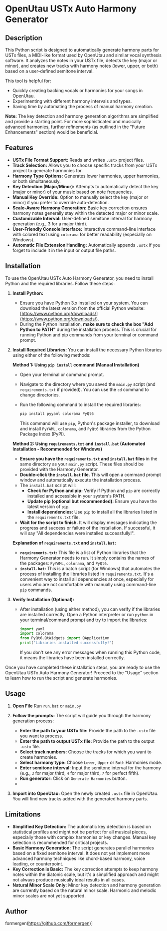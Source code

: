 
# OpenUtau USTx Auto Harmony Generator

## Description

This Python script is designed to automatically generate harmony parts for USTx files, a MIDI-like format used by OpenUtau and similar vocal synthesis software. It analyzes the notes in your USTx file, detects the key (major or minor), and creates new tracks with harmony notes (lower, upper, or both) based on a user-defined semitone interval.

This tool is helpful for:

*   Quickly creating backing vocals or harmonies for your songs in OpenUtau.
*   Experimenting with different harmony intervals and types.
*   Saving time by automating the process of manual harmony creation.

**Note:** The key detection and harmony generation algorithms are simplified and provide a starting point. For more sophisticated and musically advanced harmonies, further refinements (as outlined in the "Future Enhancements" section) would be beneficial.

## Features

*   **USTx File Format Support:** Reads and writes `.ustx` project files.
*   **Track Selection:** Allows you to choose specific tracks from your USTx project to generate harmonies for.
*   **Harmony Type Options:** Generates lower harmonies, upper harmonies, or both simultaneously.
*   **Key Detection (Major/Minor):**  Attempts to automatically detect the key (major or minor) of your music based on note frequencies.
*   **Manual Key Override:** Option to manually select the key (major or minor) if you prefer to override auto-detection.
*   **Scale-Aware Harmony Generation:**  Basic key correction ensures harmony notes generally stay within the detected major or minor scale.
*   **Customizable Interval:** User-defined semitone interval for harmony generation (e.g., 3 for a major third).
*   **User-Friendly Console Interface:**  Interactive command-line interface with colored text using `colorama` for better readability (especially on Windows).
*   **Automatic File Extension Handling:**  Automatically appends `.ustx` if you forget to include it in the input or output file paths.

## Installation

To use the OpenUtau USTx Auto Harmony Generator, you need to install Python and the required libraries. Follow these steps:

1.  **Install Python:**
    *   Ensure you have Python 3.x installed on your system. You can download the latest version from the official Python website: [https://www.python.org/downloads/](https://www.python.org/downloads/).
    *   During the Python installation, **make sure to check the box "Add Python to PATH"** during the installation process. This is crucial for running Python and pip commands from your terminal or command prompt.

2.  **Install Required Libraries:**
    You can install the necessary Python libraries using either of the following methods:

    **Method 1: Using `pip install` command (Manual Installation)**

    *   Open your terminal or command prompt.
    *   Navigate to the directory where you saved the `main.py` script (and `requirements.txt` if provided). You can use the `cd` command to change directories.
    *   Run the following command to install the required libraries:

        ```bash
        pip install pyyaml colorama PyQt6
        ```

        This command will use `pip`, Python's package installer, to download and install `PyYAML`, `colorama`, and `PyQt6` libraries from the Python Package Index (PyPI).

    **Method 2: Using `requirements.txt` and `install.bat` (Automated Installation - Recommended for Windows)**

    *   **Ensure you have the `requirements.txt` and `install.bat` files** in the same directory as your `main.py` script. These files should be provided with the Harmony Generator.
    *   **Double-click the `install.bat` file.** This will open a command prompt window and automatically execute the installation process.
    *   The `install.bat` script will:
        *   **Check for Python and pip:** Verify if Python and `pip` are correctly installed and accessible in your system's PATH.
        *   **Update pip (optional but recommended):** Ensure you have the latest version of `pip`.
        *   **Install dependencies:** Use `pip` to install all the libraries listed in the `requirements.txt` file.
    *   **Wait for the script to finish.** It will display messages indicating the progress and success or failure of the installation. If successful, it will say "All dependencies were installed successfully!".

    **Explanation of `requirements.txt` and `install.bat`:**

    *   **`requirements.txt`:** This file is a list of Python libraries that the Harmony Generator needs to run. It simply contains the names of the packages: `PyYAML`, `colorama`, and `PyQt6`.
    *   **`install.bat`:** This is a batch script (for Windows) that automates the process of installing the libraries listed in `requirements.txt`. It's a convenient way to install all dependencies at once, especially for users who are not comfortable with manually using command-line `pip` commands.

3.  **Verify Installation (Optional):**

    *   After installation (using either method), you can verify if the libraries are installed correctly. Open a Python interpreter or run `python` in your terminal/command prompt and try to import the libraries:

        ```python
        import yaml
        import colorama
        from PyQt6.QtWidgets import QApplication
        print("Libraries installed successfully!")
        ```

        If you don't see any error messages when running this Python code, it means the libraries have been installed correctly.

Once you have completed these installation steps, you are ready to use the OpenUtau USTx Auto Harmony Generator! Proceed to the "Usage" section to learn how to run the script and generate harmonies.

## Usage

1.  **Open File** Run `run.bat` or `main.py`

2.  **Follow the prompts:** The script will guide you through the harmony generation process:

    *   **Enter the path to your USTx file:** Provide the path to the `.ustx` file you want to process.
    *   **Enter the path to output USTx file:** Provide the path to the output `.ustx` file.
    *   **Select track numbers:**  Choose the tracks for which you want to create harmonies.
    *   **Select harmony type:** Choose `Lower`, `Upper` or `Both` Harmonies mode.
    *   **Enter semitone interval:**  Input the semitone interval for the harmony (e.g., `3` for major third, `4` for major third, `7` for perfect fifth).
    *   **Run generator:** Click on `Generate Harmonies` button.
    *   
3.  **Import into OpenUtau:** Open the newly created `.ustx` file in OpenUtau. You will find new tracks added with the generated harmony parts.

## Limitations

*   **Simplified Key Detection:** The automatic key detection is based on statistical profiles and might not be perfect for all musical pieces, especially those with complex harmonies or key changes. Manual key selection is recommended for critical projects.
*   **Basic Harmony Generation:** The script generates parallel harmonies based on a fixed semitone interval. It does not yet implement more advanced harmony techniques like chord-based harmony, voice leading, or counterpoint.
*   **Key Correction is Basic:** The key correction attempts to keep harmony notes within the diatonic scale, but it's a simplified approach and might not always produce musically ideal results in all cases.
*   **Natural Minor Scale Only:** Minor key detection and harmony generation are currently based on the natural minor scale. Harmonic and melodic minor scales are not yet supported.

## Author

formergen(https://github.com/formergen)]


